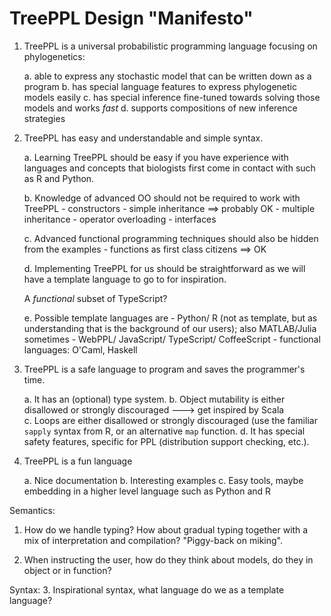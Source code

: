 # TreePPL Design "Manifesto"

1. TreePPL is a universal probabilistic programming language focusing on phylogenetics:

	a. able to express any stochastic model that can be written down as a program
	b. has special language features to express phylogenetic models easily
	c. has special inference fine-tuned towards solving those models and works *fast*
	d. supports compositions of new inference strategies
	
2. TreePPL has easy and understandable and simple syntax.

	a. Learning TreePPL should be easy if you have experience with languages and concepts that biologists first come in contact with such as R and Python.
	
	b. Knowledge of advanced OO should not be required to work with TreePPL
			- constructors
			- simple inheritance ==> probably OK
			- multiple inheritance
			- operator overloading
			- interfaces
			
	 c. Advanced functional programming techniques should also be hidden from the examples
			- functions as first class citizens ==> OK		
			
	d. Implementing TreePPL for us should be straightforward as we will have a template language to go to for inspiration.
	
	A *functional* subset of TypeScript?
	
	e. Possible template languages are
	    - Python/ R (not as template, but as understanding that is the background of our users); also MATLAB/Julia sometimes
		- WebPPL/ JavaScript/ TypeScript/ CoffeeScript
		- functional languages: O'Caml, Haskell
		
3. TreePPL is a safe language to program and saves the programmer's time.

	a. It has an (optional) type system.
	b. Object mutability is either disallowed or strongly discouraged ---> get inspired by Scala	
	c. Loops are either disallowed or strongly discouraged (use the familiar `sapply` syntax from R, or an alternative `map` function.
	d. It has special safety features, specific for PPL (distribution support checking, etc.).
	
4. TreePPL is a fun language

	a. Nice documentation
	b. Interesting examples
	c. Easy tools, maybe embedding in a higher level language such as Python and R






Semantics:
1. How do we handle typing?
How about gradual typing together with a mix of interpretation and compilation?
"Piggy-back on miking".

2. When instructing the user, how do they think about models, do they in object or in function?

Syntax:
3. Inspirational syntax, what language do we as a template language?
